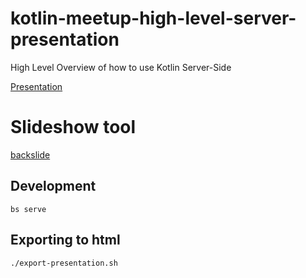 # kotlin-meetup-high-level-server-presentation
High Level Overview of how to use Kotlin Server-Side

[Presentation](https://vjames19.github.io/kotlin-meetup-high-level-server-presentation/)

# Slideshow tool

[backslide](https://github.com/sinedied/backslide/)

## Development

```
bs serve
```

## Exporting to html
```
./export-presentation.sh
```
